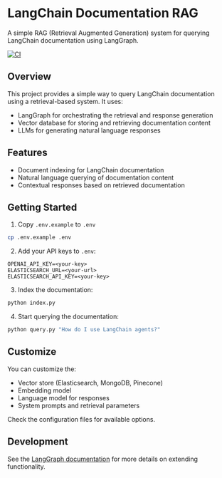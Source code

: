 # LangChain Documentation RAG

A simple RAG (Retrieval Augmented Generation) system for querying LangChain documentation using LangGraph.

[![CI](https://github.com/langchain-ai/rag-research-agent-template/actions/workflows/unit-tests.yml/badge.svg)](https://github.com/langchain-ai/rag-research-agent-template/actions/workflows/unit-tests.yml)

## Overview

This project provides a simple way to query LangChain documentation using a retrieval-based system. It uses:

- LangGraph for orchestrating the retrieval and response generation
- Vector database for storing and retrieving documentation content 
- LLMs for generating natural language responses

## Features

- Document indexing for LangChain documentation
- Natural language querying of documentation content
- Contextual responses based on retrieved documentation

## Getting Started

1. Copy `.env.example` to `.env`
```bash
cp .env.example .env 
```

2. Add your API keys to `.env`:
```
OPENAI_API_KEY=<your-key>
ELASTICSEARCH_URL=<your-url>
ELASTICSEARCH_API_KEY=<your-key>
```

3. Index the documentation:
```python
python index.py
```

4. Start querying the documentation:
```python
python query.py "How do I use LangChain agents?"
```

## Customize

You can customize the:
- Vector store (Elasticsearch, MongoDB, Pinecone)
- Embedding model
- Language model for responses
- System prompts and retrieval parameters

Check the configuration files for available options.

## Development

See the [LangGraph documentation](https://github.com/langchain-ai/langgraph) for more details on extending functionality.

